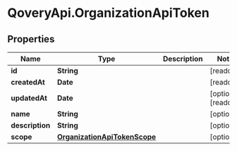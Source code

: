 # QoveryApi.OrganizationApiToken

## Properties

Name | Type | Description | Notes
------------ | ------------- | ------------- | -------------
**id** | **String** |  | [readonly] 
**createdAt** | **Date** |  | [readonly] 
**updatedAt** | **Date** |  | [optional] [readonly] 
**name** | **String** |  | [optional] 
**description** | **String** |  | [optional] 
**scope** | [**OrganizationApiTokenScope**](OrganizationApiTokenScope.md) |  | [optional] 


